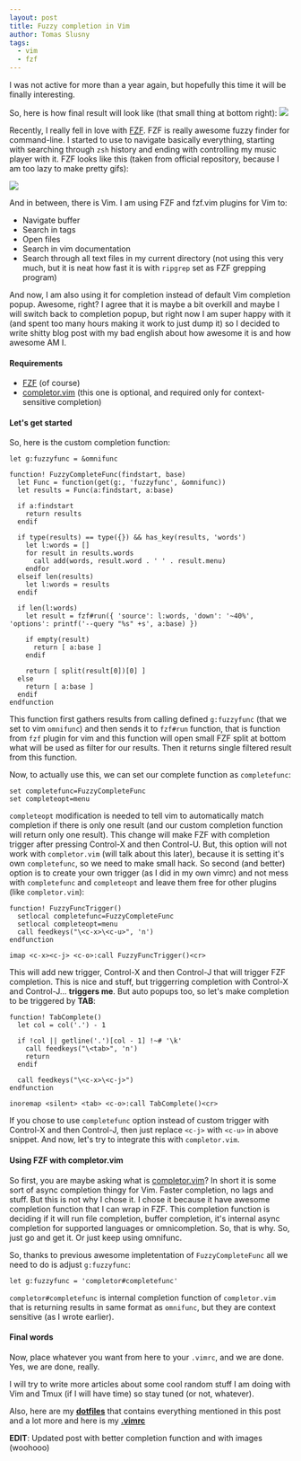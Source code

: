 ```yaml
---
layout: post
title: Fuzzy completion in Vim
author: Tomas Slusny
tags:
  - vim
  - fzf
---
```


I was not active for more than a year again, but hopefully this time it will be
finally interesting.

So, here is how final result will look like (that small thing at bottom right):
![](http://i.imgur.com/tQbIFW7.png)

Recently, I really fell in love with [FZF](https://github.com/junegunn/fzf). FZF
is really awesome fuzzy finder for command-line. I started to use to navigate
basically everything, starting with searching through `zsh` history and ending
with controlling my music player with it. FZF looks like this (taken from
official repository, because I am too lazy to make pretty gifs):

![](https://raw.github.com/junegunn/i/master/fzf.gif)

And in between, there is Vim. I am
using FZF and fzf.vim plugins for Vim to:

  * Navigate buffer
  * Search in tags
  * Open files
  * Search in vim documentation
  * Search through all text files in my current directory (not using this very
    much, but it is neat how fast it is with `ripgrep` set as FZF grepping program)

And now, I am also using it for completion instead of default Vim completion
popup. Awesome, right? I agree that it is maybe a bit overkill and maybe I will
switch back to completion popup, but right now I am super happy with it (and
spent too many hours making it work to just dump it) so I decided to write
shitty blog post with my bad english about how awesome it is and how awesome AM
I.

#### Requirements

* [FZF](https://github.com/junegunn/fzf) (of course)
* [completor.vim](https://github.com/maralla/completor.vim) (this one is
optional, and required only for context-sensitive completion)

#### Let's get started

So, here is the custom completion function:


```vim
let g:fuzzyfunc = &omnifunc

function! FuzzyCompleteFunc(findstart, base)
  let Func = function(get(g:, 'fuzzyfunc', &omnifunc))
  let results = Func(a:findstart, a:base)

  if a:findstart
    return results
  endif

  if type(results) == type({}) && has_key(results, 'words')
    let l:words = []
    for result in results.words
      call add(words, result.word . ' ' . result.menu)
    endfor
  elseif len(results)
    let l:words = results
  endif

  if len(l:words)
    let result = fzf#run({ 'source': l:words, 'down': '~40%', 'options': printf('--query "%s" +s', a:base) })

    if empty(result)
      return [ a:base ]
    endif

    return [ split(result[0])[0] ]
  else
    return [ a:base ]
  endif
endfunction
```

This function first gathers results from calling defined `g:fuzzyfunc` (that we
set to vim `omnifunc`) and then sends it to `fzf#run` function, that is function
from `fzf` plugin for vim and this function will open small FZF split at bottom
what will be used as filter for our results. Then it returns single filtered
result from this function.

Now, to actually use this, we can set our complete function as `completefunc`:

```vim
set completefunc=FuzzyCompleteFunc
set completeopt=menu
```

`completeopt` modification is needed to tell vim to automatically match
completion if there is only one result (and our custom completion function will
return only one result). This change will make FZF with completion trigger after
pressing Control-X and then Control-U. But, this option will not work with
`completor.vim` (will talk about this later), because it is setting it's own
`completefunc`, so we need to make small hack.
So second (and better) option is to create your own trigger (as I did in my own vimrc) and
not mess with `completefunc` and `completeopt` and leave them free for other plugins
(like `completor.vim`):


```vim
function! FuzzyFuncTrigger()
  setlocal completefunc=FuzzyCompleteFunc
  setlocal completeopt=menu
  call feedkeys("\<c-x>\<c-u>", 'n')
endfunction

imap <c-x><c-j> <c-o>:call FuzzyFuncTrigger()<cr>
```

This will add new trigger, Control-X and then Control-J that will trigger FZF
completion.
This is nice and stuff, but triggerring completion with Control-X and
Control-J... **triggers me**. But auto popups too, so let's make completion to
be triggered by **TAB**:

```vim
function! TabComplete()
  let col = col('.') - 1

  if !col || getline('.')[col - 1] !~# '\k'
    call feedkeys("\<tab>", 'n')
    return
  endif

  call feedkeys("\<c-x>\<c-j>")
endfunction

inoremap <silent> <tab> <c-o>:call TabComplete()<cr>
```

If you chose to use `completefunc` option instead of custom trigger with
Control-X and then Control-J, then just replace `<c-j>` with `<c-u>` in above
snippet. And now, let's try to integrate this with `completor.vim`.

#### Using FZF with completor.vim

So first, you are maybe asking what is
[completor.vim](https://github.com/maralla/completor.vim)? In short it is some
sort of async completion thingy for Vim. Faster completion, no lags and stuff.
But this is not why I chose it. I chose it because it have awesome completion
function that I can wrap in FZF. This completion function is deciding if it will
run file completion, buffer completion, it's internal async completion for
supported languages or omnicompletion. So, that is why. So, just go and get it.
Or just keep using omnifunc.

So, thanks to previous awesome impletentation of `FuzzyCompleteFunc` all we need
to do is adjust `g:fuzzyfunc`:

```vim
let g:fuzzyfunc = 'completor#completefunc'
```
`completor#completefunc` is internal completion function of `completor.vim` that
is returning results in same format as `omnifunc`, but they are context
sensitive (as I wrote earlier).

#### Final words

Now, place whatever you want from here to your `.vimrc`, and we are done. Yes,
we are done, really.

I will try to write more articles about some cool random stuff I am doing with
Vim and Tmux (if I will have time) so stay tuned (or not, whatever).

Also, here are my
**[dotfiles](https://github.com/deathbeam/dotfiles)** that contains everything
mentioned in this post and a lot more and here is my
**[.vimrc](https://github.com/deathbeam/dotfiles/blob/master/vim/.vimrc)**

**EDIT**: Updated post with better completion function and with images (woohooo)
